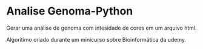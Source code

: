 # Analise Genoma-Python
 Gerar uma análise de genoma com intesidade de cores em um arquivo html.

 Algoritimo criado durante um minicurso sobre Bioinformática da udemy.
